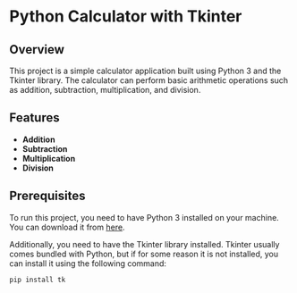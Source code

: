 # Python Calculator with Tkinter

## Overview

This project is a simple calculator application built using Python 3 and the Tkinter library. The calculator can perform basic arithmetic operations such as addition, subtraction, multiplication, and division.

## Features

- **Addition**
- **Subtraction**
- **Multiplication** 
- **Division**

## Prerequisites

To run this project, you need to have Python 3 installed on your machine. You can download it from [here](https://www.python.org/downloads/).

Additionally, you need to have the Tkinter library installed. Tkinter usually comes bundled with Python, but if for some reason it is not installed, you can install it using the following command:

```bash
pip install tk
